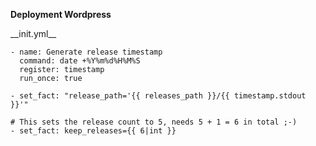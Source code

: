<strong>Deployment Wordpress</strong>


<p style="text-align:left;">__init.yml__</p>

```
- name: Generate release timestamp
  command: date +%Y%m%d%H%M%S
  register: timestamp
  run_once: true

- set_fact: "release_path='{{ releases_path }}/{{ timestamp.stdout }}'"

# This sets the release count to 5, needs 5 + 1 = 6 in total ;-)
- set_fact: keep_releases={{ 6|int }}
```